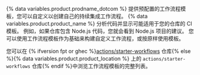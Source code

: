 {% data variables.product.prodname_dotcom %} 提供预配置的工作流程模板，您可以自定义以创建自己的持续集成工作流程。 {% data variables.product.product_name %} 分析代码并显示可能适用于您的仓库的 CI 模板。 例如，如果仓库包含 Node.js 代码，您就会看到 Node.js 项目的建议。 您可以使用工作流程模板作为基础来构建自定义工作流程，或按原样使用模板。

您可以在 {% ifversion fpt or ghec %}[actions/starter-workflows](https://github.com/actions/starter-workflows) 仓库{% else %}{% data variables.product.product_location %} 上的 `actions/starter-workflows` 仓库{% endif %}中浏览工作流程模板的完整列表。
